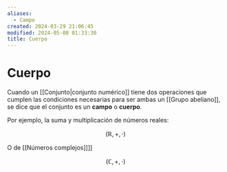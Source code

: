 ```yaml
---
aliases:
  - Campo
created: 2024-03-29 21:06:45
modified: 2024-05-08 01:33:30
title: Cuerpo
---
```


# Cuerpo

Cuando un [[Conjunto|conjunto numérico]] tiene dos operaciones que cumplen las condiciones necesarias para ser ambas un [[Grupo abeliano]], se dice que el conjunto es un **campo** o **cuerpo**.

Por ejemplo, la suma y multiplicación de números reales:

$$
(\mathbb{R},+,\cdot)
$$

O de [[Números complejos]]]]

$$
(\mathbb{C},+,\cdot)
$$
